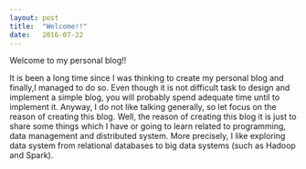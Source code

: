 ```yaml
---
layout: post
title:  "Welcome!!"
date:   2016-07-22
---
```


<p class="intro"><span class="dropcap"></span>Welcome to my personal blog!! </p>

It is been a long time since I was thinking to create my personal blog and finally,I managed to do so. 
Even though it is not difficult task to design and implement a simple blog, you will probably spend adequate time until to implement it.  Anyway, I do not like talking generally, so let focus on the reason of creating this blog. 
Well, the reason of creating this blog it is just to share some things which I have or going to learn related to programming, data management and distributed system. More precisely, I like exploring data system from relational databases to big data systems (such as Hadoop and Spark). 
